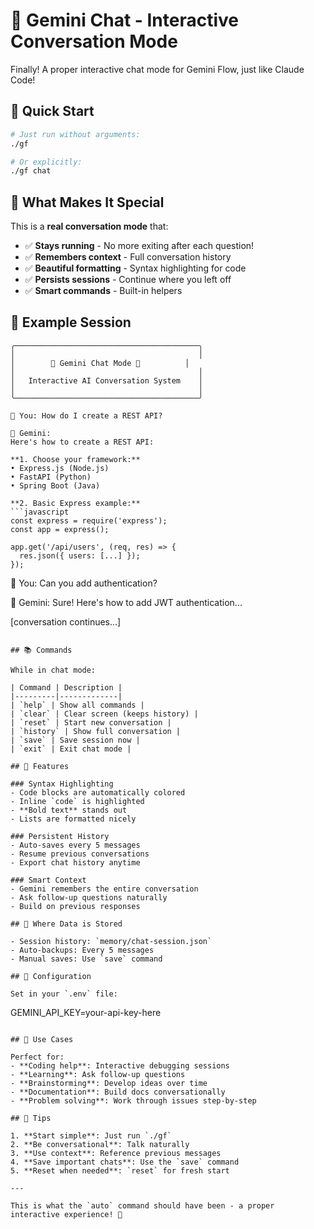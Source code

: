 # 🤖 Gemini Chat - Interactive Conversation Mode

Finally! A proper interactive chat mode for Gemini Flow, just like Claude Code!

## 🚀 Quick Start

```bash
# Just run without arguments:
./gf

# Or explicitly:
./gf chat
```

## 💬 What Makes It Special

This is a **real conversation mode** that:
- ✅ **Stays running** - No more exiting after each question!
- ✅ **Remembers context** - Full conversation history
- ✅ **Beautiful formatting** - Syntax highlighting for code
- ✅ **Persists sessions** - Continue where you left off
- ✅ **Smart commands** - Built-in helpers

## 🎯 Example Session

```
╭─────────────────────────────────────────╮
│                                         │
│        🤖 Gemini Chat Mode 🤖          │
│                                         │
│   Interactive AI Conversation System    │
│                                         │
╰─────────────────────────────────────────╯

💬 You: How do I create a REST API?

🤖 Gemini: 
Here's how to create a REST API:

**1. Choose your framework:**
• Express.js (Node.js)
• FastAPI (Python)
• Spring Boot (Java)

**2. Basic Express example:**
```javascript
const express = require('express');
const app = express();

app.get('/api/users', (req, res) => {
  res.json({ users: [...] });
});
```

💬 You: Can you add authentication?

🤖 Gemini:
Sure! Here's how to add JWT authentication...

[conversation continues...]
```

## 📚 Commands

While in chat mode:

| Command | Description |
|---------|-------------|
| `help` | Show all commands |
| `clear` | Clear screen (keeps history) |
| `reset` | Start new conversation |
| `history` | Show full conversation |
| `save` | Save session now |
| `exit` | Exit chat mode |

## 🎨 Features

### Syntax Highlighting
- Code blocks are automatically colored
- Inline `code` is highlighted
- **Bold text** stands out
- Lists are formatted nicely

### Persistent History
- Auto-saves every 5 messages
- Resume previous conversations
- Export chat history anytime

### Smart Context
- Gemini remembers the entire conversation
- Ask follow-up questions naturally
- Build on previous responses

## 💾 Where Data is Stored

- Session history: `memory/chat-session.json`
- Auto-backups: Every 5 messages
- Manual saves: Use `save` command

## 🔧 Configuration

Set in your `.env` file:
```
GEMINI_API_KEY=your-api-key-here
```

## 🎯 Use Cases

Perfect for:
- **Coding help**: Interactive debugging sessions
- **Learning**: Ask follow-up questions
- **Brainstorming**: Develop ideas over time
- **Documentation**: Build docs conversationally
- **Problem solving**: Work through issues step-by-step

## 🚀 Tips

1. **Start simple**: Just run `./gf` 
2. **Be conversational**: Talk naturally
3. **Use context**: Reference previous messages
4. **Save important chats**: Use the `save` command
5. **Reset when needed**: `reset` for fresh start

---

This is what the `auto` command should have been - a proper interactive experience! 🎉